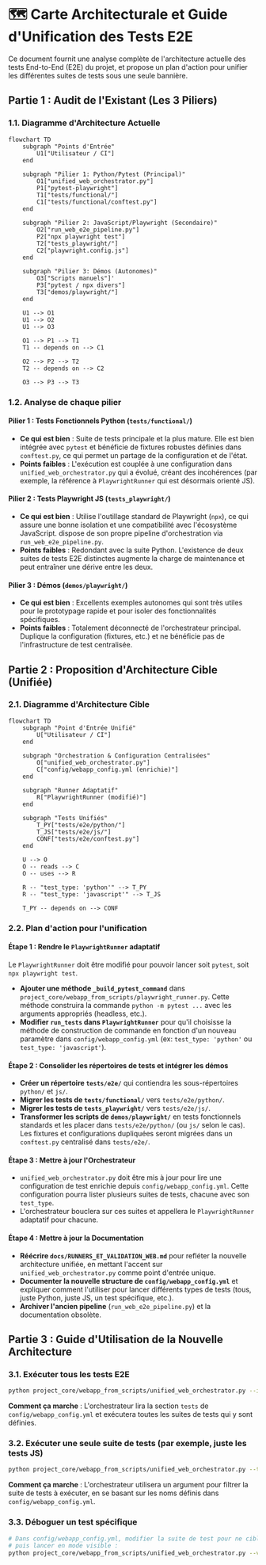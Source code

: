 # 🗺️ Carte Architecturale et Guide d'Unification des Tests E2E

Ce document fournit une analyse complète de l'architecture actuelle des tests End-to-End (E2E) du projet, et propose un plan d'action pour unifier les différentes suites de tests sous une seule bannière.

## Partie 1 : Audit de l'Existant (Les 3 Piliers)

### 1.1. Diagramme d'Architecture Actuelle

```mermaid
flowchart TD
    subgraph "Points d'Entrée"
        U1["Utilisateur / CI"]
    end

    subgraph "Pilier 1: Python/Pytest (Principal)"
        O1["unified_web_orchestrator.py"]
        P1["pytest-playwright"]
        T1["tests/functional/"]
        C1["tests/functional/conftest.py"]
    end

    subgraph "Pilier 2: JavaScript/Playwright (Secondaire)"
        O2["run_web_e2e_pipeline.py"]
        P2["npx playwright test"]
        T2["tests_playwright/"]
        C2["playwright.config.js"]
    end

    subgraph "Pilier 3: Démos (Autonomes)"
        O3["Scripts manuels"]'
        P3["pytest / npx divers"]
        T3["demos/playwright/"]
    end

    U1 --> O1
    U1 --> O2
    U1 --> O3

    O1 --> P1 --> T1
    T1 -- depends on --> C1

    O2 --> P2 --> T2
    T2 -- depends on --> C2

    O3 --> P3 --> T3
```

### 1.2. Analyse de chaque pilier

#### Pilier 1 : Tests Fonctionnels Python (`tests/functional/`)
*   **Ce qui est bien** : Suite de tests principale et la plus mature. Elle est bien intégrée avec `pytest` et bénéficie de fixtures robustes définies dans `conftest.py`, ce qui permet un partage de la configuration et de l'état.
*   **Points faibles** : L'exécution est couplée à une configuration dans `unified_web_orchestrator.py` qui a évolué, créant des incohérences (par exemple, la référence à `PlaywrightRunner` qui est désormais orienté JS).

#### Pilier 2 : Tests Playwright JS (`tests_playwright/`)
*   **Ce qui est bien** : Utilise l'outillage standard de Playwright (`npx`), ce qui assure une bonne isolation et une compatibilité avec l'écosystème JavaScript. dispose de son propre pipeline d'orchestration via `run_web_e2e_pipeline.py`.
*   **Points faibles** : Redondant avec la suite Python. L'existence de deux suites de tests E2E distinctes augmente la charge de maintenance et peut entraîner une dérive entre les deux.

#### Pilier 3 : Démos (`demos/playwright/`)
*   **Ce qui est bien** : Excellents exemples autonomes qui sont très utiles pour le prototypage rapide et pour isoler des fonctionnalités spécifiques.
*   **Points faibles** : Totalement déconnecté de l'orchestrateur principal. Duplique la configuration (fixtures, etc.) et ne bénéficie pas de l'infrastructure de test centralisée.

## Partie 2 : Proposition d'Architecture Cible (Unifiée)

### 2.1. Diagramme d'Architecture Cible

```mermaid
flowchart TD
    subgraph "Point d'Entrée Unifié"
        U["Utilisateur / CI"]
    end

    subgraph "Orchestration & Configuration Centralisées"
        O["unified_web_orchestrator.py"]
        C["config/webapp_config.yml (enrichie)"]
    end

    subgraph "Runner Adaptatif"
        R["PlaywrightRunner (modifié)"]
    end

    subgraph "Tests Unifiés"
        T_PY["tests/e2e/python/"]
        T_JS["tests/e2e/js/"]
        CONF["tests/e2e/conftest.py"]
    end

    U --> O
    O -- reads --> C
    O -- uses --> R

    R -- "test_type: 'python'" --> T_PY
    R -- "test_type: 'javascript'" --> T_JS
    
    T_PY -- depends on --> CONF
```

### 2.2. Plan d'action pour l'unification

#### Étape 1 : Rendre le `PlaywrightRunner` adaptatif
Le `PlaywrightRunner` doit être modifié pour pouvoir lancer soit `pytest`, soit `npx playwright test`.

-   **Ajouter une méthode `_build_pytest_command`** dans `project_core/webapp_from_scripts/playwright_runner.py`. Cette méthode construira la commande `python -m pytest ...` avec les arguments appropriés (headless, etc.).
-   **Modifier `run_tests` dans `PlaywrightRunner`** pour qu'il choisisse la méthode de construction de commande en fonction d'un nouveau paramètre dans `config/webapp_config.yml` (ex: `test_type: 'python'` ou `test_type: 'javascript'`).

#### Étape 2 : Consolider les répertoires de tests et intégrer les démos
-   **Créer un répertoire `tests/e2e/`** qui contiendra les sous-répertoires `python/` et `js/`.
-   **Migrer les tests de `tests/functional/`** vers `tests/e2e/python/`.
-   **Migrer les tests de `tests_playwright/`** vers `tests/e2e/js/`.
-   **Transformer les scripts de `demos/playwright/`** en tests fonctionnels standards et les placer dans `tests/e2e/python/` (ou `js/` selon le cas). Les fixtures et configurations dupliquées seront migrées dans un `conftest.py` centralisé dans `tests/e2e/`.

#### Étape 3 : Mettre à jour l'Orchestrateur
-   `unified_web_orchestrator.py` doit être mis à jour pour lire une configuration de test enrichie depuis `config/webapp_config.yml`. Cette configuration pourra lister plusieurs suites de tests, chacune avec son `test_type`.
-   L'orchestrateur bouclera sur ces suites et appellera le `PlaywrightRunner` adaptatif pour chacune.

#### Étape 4 : Mettre à jour la Documentation
-   **Réécrire `docs/RUNNERS_ET_VALIDATION_WEB.md`** pour refléter la nouvelle architecture unifiée, en mettant l'accent sur `unified_web_orchestrator.py` comme point d'entrée unique.
-   **Documenter la nouvelle structure de `config/webapp_config.yml`** et expliquer comment l'utiliser pour lancer différents types de tests (tous, juste Python, juste JS, un test spécifique, etc.).
-   **Archiver l'ancien pipeline** (`run_web_e2e_pipeline.py`) et la documentation obsolète.


## Partie 3 : Guide d'Utilisation de la Nouvelle Architecture

### 3.1. Exécuter tous les tests E2E
```bash
python project_core/webapp_from_scripts/unified_web_orchestrator.py --integration
```
**Comment ça marche** : L'orchestrateur lira la section `tests` de `config/webapp_config.yml` et exécutera toutes les suites de tests qui y sont définies.

### 3.2. Exécuter une seule suite de tests (par exemple, juste les tests JS)
```bash
python project_core/webapp_from_scripts/unified_web_orchestrator.py --test-suite javascript_suite
```
**Comment ça marche** : L'orchestrateur utilisera un argument pour filtrer la suite de tests à exécuter, en se basant sur les noms définis dans `config/webapp_config.yml`.

### 3.3. Déboguer un test spécifique
```bash
# Dans config/webapp_config.yml, modifier la suite de test pour ne cibler qu'un fichier.
# puis lancer en mode visible :
python project_core/webapp_from_scripts/unified_web_orchestrator.py --visible